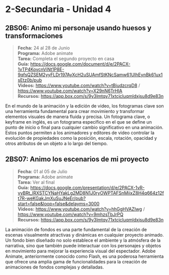 # 2-Secundaria - Unidad 4

## 2BS06: Animo mi personaje usando huesos y transformaciones

> <i class="bi bi-calendar"></i> **Fecha:** 24 al 28 de Junio<br><i class="bi bi-laptop"></i> **Programa:** Adobe animate<br><i class="bi bi-clipboard-check"></i> **Tarea:** Completa el segundo proyecto en casa<br> <i class="bi bi-card-checklist"></i> **Guía:** https://docs.google.com/document/d/e/2PACX-1vTP4KovcnViNt1P8E-9qfsQZSEM2yyFLDr197AyXcH2uSUAmfStKNcSamw61UIhEynBk61ux1sEtz0b/pub <br><i class="bi bi-youtube txt-red"></i> **Videos:** https://www.youtube.com/watch?v=tBiudzcrqD8 / https://www.youtube.com/watch?v=X29nN6TrHlA<br><i class="bi bi-files"></i> **Recursos:** https://app.box.com/s/9y3lmtqy71xtcjcluqmldxjsu8d9e83n

En el mundo de la animación y la edición de video, los fotogramas clave son una herramienta fundamental para crear movimiento y transformar elementos visuales de manera fluida y precisa. Un fotograma clave, o keyframe en inglés, es un fotograma específico en el que se define un punto de inicio o final para cualquier cambio significativo en una animación. Estos puntos permiten a los animadores y editores de video controlar la evolución de propiedades como la posición, escala, rotación, opacidad y otros atributos de un objeto a lo largo del tiempo.

<div class="currentTheme">

## 2BS07: Animo los escenarios de mi proyecto

> <i class="bi bi-calendar"></i> **Fecha:** 01 al 05 de Julio<br><i class="bi bi-laptop"></i> **Programa:** Adobe animate<br><i class="bi bi-clipboard-check"></i> **Tarea:** Ver al final<br> <i class="bi bi-card-checklist"></i> **Guía:** https://docs.google.com/presentation/d/e/2PACX-1vR-vyBRt_IRXSTCYNaHYakLg2MD8N1J0ryOWPTAFSnMiixZ8H4q664z12ft7R-weKGakJmXuSuJNeEr/pub?start=false&loop=false&delayms=3000 <br><i class="bi bi-youtube txt-red"></i> **Videos:** https://www.youtube.com/watch?v=hhGgHVAZIwg / https://www.youtube.com/watch?v=9mhzsTbJrPQ<br><i class="bi bi-files"></i> **Recursos:** https://app.box.com/s/9y3lmtqy71xtcjcluqmldxjsu8d9e83n

La animación de fondos es una parte fundamental de la creación de escenas visualmente atractivas y dinámicas en cualquier proyecto animado. Un fondo bien diseñado no solo establece el ambiente y la atmósfera de la narrativa, sino que también puede interactuar con los personajes y objetos en movimiento para mejorar la experiencia visual del espectador. Adobe Animate, anteriormente conocido como Flash, es una poderosa herramienta que ofrece una amplia gama de funcionalidades para la creación de animaciones de fondos complejas y detalladas.

</div>